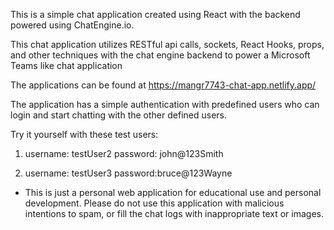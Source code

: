 This is a simple chat application created using React with the backend powered using ChatEngine.io.

This chat application utilizes RESTful api calls, sockets, React Hooks, props, and other techniques with the chat engine backend to power a Microsoft Teams like chat application

The applications can be found at https://mangr7743-chat-app.netlify.app/

The application has a simple authentication with predefined users who can login and start chatting with the other defined users. 

Try it yourself with these test users:

1. username: testUser2
   password: john@123Smith

2. username: testUser3
   password:bruce@123Wayne

* This is just a personal web application for educational use and personal development. Please do not use this application with malicious intentions to spam, or fill the chat logs with inappropriate text or images.